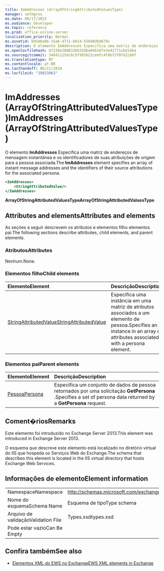 ```yaml
---
title: ImAddresses (ArrayOfStringAttributedValuesType)
manager: sethgros
ms.date: 09/17/2015
ms.audience: Developer
ms.topic: reference
ms.prod: office-online-server
localization_priority: Normal
ms.assetid: b95d0a8b-15a6-4711-b014-55698dbd679c
description: O elemento ImAddresses Especifica uma matriz de endereços de mensagem instantânea e os identificadores de suas atribuições de origem para a pessoa associada.
ms.openlocfilehash: 6f238e26083366320ba04b187e3e41771cbd14ba
ms.sourcegitcommit: 34041125dc8c5f993b21cebfc4f8b72f0fd2cb6f
ms.translationtype: MT
ms.contentlocale: pt-BR
ms.lasthandoff: 06/11/2018
ms.locfileid: "19823863"
---
```

# <a name="imaddresses-arrayofstringattributedvaluestype"></a><span data-ttu-id="e3100-103">ImAddresses (ArrayOfStringAttributedValuesType)</span><span class="sxs-lookup"><span data-stu-id="e3100-103">ImAddresses (ArrayOfStringAttributedValuesType)</span></span>

<span data-ttu-id="e3100-104">O elemento **ImAddresses** Especifica uma matriz de endereços de mensagem instantânea e os identificadores de suas atribuições de origem para a pessoa associada.</span><span class="sxs-lookup"><span data-stu-id="e3100-104">The **ImAddresses** element specifies an array of instant message addresses and the identifiers of their source attributions for the associated persona.</span></span> 
  
```XML
<ImAddresses>
    <StringAttributedValue/>
</ImAddresses>
```

 <span data-ttu-id="e3100-105">**ArrayOfStringAttributedValuesType**</span><span class="sxs-lookup"><span data-stu-id="e3100-105">**ArrayOfStringAttributedValuesType**</span></span>
## <a name="attributes-and-elements"></a><span data-ttu-id="e3100-106">Attributes and elements</span><span class="sxs-lookup"><span data-stu-id="e3100-106">Attributes and elements</span></span>

<span data-ttu-id="e3100-107">As seções a seguir descrevem os atributos e elementos filho elementos pai.</span><span class="sxs-lookup"><span data-stu-id="e3100-107">The following sections describe attributes, child elements, and parent elements.</span></span>
  
### <a name="attributes"></a><span data-ttu-id="e3100-108">Atributos</span><span class="sxs-lookup"><span data-stu-id="e3100-108">Attributes</span></span>

<span data-ttu-id="e3100-109">Nenhum.</span><span class="sxs-lookup"><span data-stu-id="e3100-109">None.</span></span>
  
### <a name="child-elements"></a><span data-ttu-id="e3100-110">Elementos filho</span><span class="sxs-lookup"><span data-stu-id="e3100-110">Child elements</span></span>

|<span data-ttu-id="e3100-111">**Elemento**</span><span class="sxs-lookup"><span data-stu-id="e3100-111">**Element**</span></span>|<span data-ttu-id="e3100-112">**Descrição**</span><span class="sxs-lookup"><span data-stu-id="e3100-112">**Description**</span></span>|
|:-----|:-----|
|[<span data-ttu-id="e3100-113">StringAttributedValue</span><span class="sxs-lookup"><span data-stu-id="e3100-113">StringAttributedValue</span></span>](stringattributedvalue.md) <br/> |<span data-ttu-id="e3100-114">Especifica uma instância em uma matriz de atributos associados a um elemento de pessoa.</span><span class="sxs-lookup"><span data-stu-id="e3100-114">Specifies an instance in an array of attributes associated with a persona element.</span></span>  <br/> |
   
### <a name="parent-elements"></a><span data-ttu-id="e3100-115">Elementos pai</span><span class="sxs-lookup"><span data-stu-id="e3100-115">Parent elements</span></span>

|<span data-ttu-id="e3100-116">**Elemento**</span><span class="sxs-lookup"><span data-stu-id="e3100-116">**Element**</span></span>|<span data-ttu-id="e3100-117">**Descrição**</span><span class="sxs-lookup"><span data-stu-id="e3100-117">**Description**</span></span>|
|:-----|:-----|
|[<span data-ttu-id="e3100-118">Pessoa</span><span class="sxs-lookup"><span data-stu-id="e3100-118">Persona</span></span>](persona.md) <br/> |<span data-ttu-id="e3100-119">Especifica um conjunto de dados de pessoa retornados por uma solicitação **GetPersona** .</span><span class="sxs-lookup"><span data-stu-id="e3100-119">Specifies a set of persona data returned by a **GetPersona** request.</span></span>  <br/> |
   
## <a name="remarks"></a><span data-ttu-id="e3100-120">Coment�rios</span><span class="sxs-lookup"><span data-stu-id="e3100-120">Remarks</span></span>

<span data-ttu-id="e3100-121">Este elemento foi introduzido no Exchange Server 2013.</span><span class="sxs-lookup"><span data-stu-id="e3100-121">This element was introduced in Exchange Server 2013.</span></span>
  
<span data-ttu-id="e3100-122">O esquema que descreve este elemento está localizado no diretório virtual do IIS que hospeda os Serviços Web do Exchange.</span><span class="sxs-lookup"><span data-stu-id="e3100-122">The schema that describes this element is located in the IIS virtual directory that hosts Exchange Web Services.</span></span>
  
## <a name="element-information"></a><span data-ttu-id="e3100-123">Informações de elemento</span><span class="sxs-lookup"><span data-stu-id="e3100-123">Element information</span></span>

|||
|:-----|:-----|
|<span data-ttu-id="e3100-124">Namespace</span><span class="sxs-lookup"><span data-stu-id="e3100-124">Namespace</span></span>  <br/> |http://schemas.microsoft.com/exchange/services/2006/types  <br/> |
|<span data-ttu-id="e3100-125">Nome do esquema</span><span class="sxs-lookup"><span data-stu-id="e3100-125">Schema Name</span></span>  <br/> |<span data-ttu-id="e3100-126">Esquema de tipo</span><span class="sxs-lookup"><span data-stu-id="e3100-126">Type schema</span></span>  <br/> |
|<span data-ttu-id="e3100-127">Arquivo de validação</span><span class="sxs-lookup"><span data-stu-id="e3100-127">Validation File</span></span>  <br/> |<span data-ttu-id="e3100-128">Types.xsd</span><span class="sxs-lookup"><span data-stu-id="e3100-128">types.xsd</span></span>  <br/> |
|<span data-ttu-id="e3100-129">Pode estar vazio</span><span class="sxs-lookup"><span data-stu-id="e3100-129">Can Be Empty</span></span>  <br/> ||
   
## <a name="see-also"></a><span data-ttu-id="e3100-130">Confira também</span><span class="sxs-lookup"><span data-stu-id="e3100-130">See also</span></span>



- [<span data-ttu-id="e3100-131">Elementos XML do EWS no Exchange</span><span class="sxs-lookup"><span data-stu-id="e3100-131">EWS XML elements in Exchange</span></span>](ews-xml-elements-in-exchange.md)

